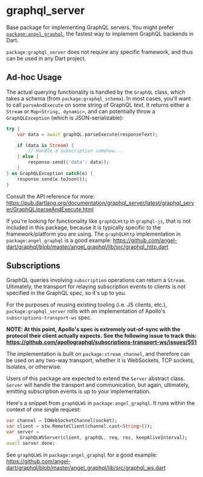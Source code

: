 # graphql_server
Base package for implementing GraphQL servers.
You might prefer [`package:angel_graphql`](https://github.com/angel-dart/graphql),
the fastest way to implement GraphQL backends in Dart.

`package:graphql_server` does not require any specific
framework, and thus can be used in any Dart project.

## Ad-hoc Usage
The actual querying functionality is handled by the
`GraphQL` class, which takes a schema (from `package:graphql_schema`).
In most cases, you'll want to call `parseAndExecute`
on some string of GraphQL text. It returns either a `Stream`
or `Map<String, dynamic>`, and can potentially throw
a `GraphQLException` (which is JSON-serializable):

```dart
try {
    var data = await graphQL.parseExecute(responseText);

    if (data is Stream) {
        // Handle a subscription somehow...
    } else {
        response.send({'data': data});
    }
} on GraphQLException catch(e) {
    response.send(e.toJson());
}
```

Consult the API reference for more:
https://pub.dartlang.org/documentation/graphql_server/latest/graphql_server/GraphQL/parseAndExecute.html

If you're looking for functionality like `graphQLHttp`
in `graphql-js`, that is not included in this package, because
it is typically specific to the framework/platform you are using.
The `graphQLHttp` implementation in `package:angel_graphql` is
a good example:
https://github.com/angel-dart/graphql/blob/master/angel_graphql/lib/src/graphql_http.dart

## Subscriptions
GraphQL queries involving `subscription` operations can return
a `Stream`. Ultimately, the transport for relaying subscription
events to clients is not specified in the GraphQL spec, so it's
up to you.

For the purposes of reusing existing tooling (i.e. JS clients, etc.),
`package:graphql_server` rolls with an implementation of Apollo's
`subscriptions-transport-ws` spec.

**NOTE: At this point, Apollo's spec is extremely out-of-sync with the protocol their client actually expects.**
**See the following issue to track this:**
**https://github.com/apollographql/subscriptions-transport-ws/issues/551**

The implementation is built on `package:stream_channel`, and 
therefore can be used on any two-way transport, whether it is
WebSockets, TCP sockets, Isolates, or otherwise.

Users of this package are expected to extend the `Server`
abstract class. `Server` will handle the transport and communication,
but again, ultimately, emitting subscription events is up to your
implementation.

Here's a snippet from `graphQLWS` in `package:angel_graphql`.
It runs within the context of one single request:

```dart
var channel = IOWebSocketChannel(socket);
var client = stw.RemoteClient(channel.cast<String>());
var server =
    _GraphQLWSServer(client, graphQL, req, res, keepAliveInterval);
await server.done;
```

See `graphQLWS` in `package:angel_graphql` for a good example:
https://github.com/angel-dart/graphql/blob/master/angel_graphql/lib/src/graphql_ws.dart